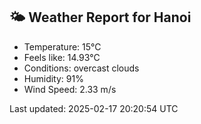 <!-- WEATHER-START -->
## 🌤 Weather Report for Hanoi

- Temperature: 15°C
- Feels like: 14.93°C
- Conditions: overcast clouds
- Humidity: 91%
- Wind Speed: 2.33 m/s

Last updated: 2025-02-17 20:20:54 UTC
<!-- WEATHER-END -->
